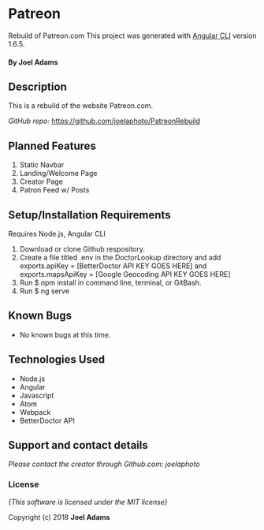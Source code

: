 # Patreon

Rebuild of Patreon.com
This project was generated with [Angular CLI](https://github.com/angular/angular-cli) version 1.6.5.

#### By **Joel Adams**

## Description

This is a rebuild of the website Patreon.com.

*GitHub repo:* https://github.com/joelaphoto/PatreonRebuild

## Planned Features
1. Static Navbar
2. Landing/Welcome Page
3. Creator Page
4. Patron Feed w/ Posts


## Setup/Installation Requirements
Requires Node.js, Angular CLI

1. Download or clone Github respository.
2. Create a file titled .env in the DoctorLookup directory and add exports.apiKey = [BetterDoctor API KEY GOES HERE] and exports.mapsApiKey = [Google Geocoding API KEY GOES HERE]
2. Run $ npm install in command line, terminal, or GitBash.
3. Run $ ng serve

## Known Bugs
* No known bugs at this time.

## Technologies Used
* Node.js
* Angular
* Javascript
* Atom
* Webpack
* BetterDoctor API


## Support and contact details

_Please contact  the creator through Github.com: joelaphoto_

### License

*{This software is licensed under the MIT license}*

Copyright (c) 2018 **Joel Adams**
